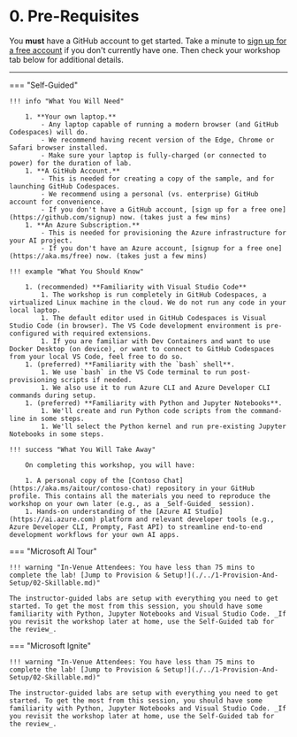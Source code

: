 # 0. Pre-Requisites

You **must** have a GitHub account to get started. Take a minute to [sign up for a free account](https://github.com/signup) if you don't currently have one. Then check your workshop tab below for additional details.

---

=== "Self-Guided"

    !!! info "What You Will Need"   

        1. **Your own laptop.**
            - Any laptop capable of running a modern browser (and GitHub Codespaces) will do.
            - We recommend having recent version of the Edge, Chrome or Safari browser installed.
            - Make sure your laptop is fully-charged (or connected to power) for the duration of lab.
        1. **A GitHub Account.**
            - This is needed for creating a copy of the sample, and for launching GitHub Codespaces.
            - We recommend using a personal (vs. enterprise) GitHub account for convenience.
            - If you don't have a GitHub account, [sign up for a free one](https://github.com/signup) now. (takes just a few mins)
        1. **An Azure Subscription.**
            - This is needed for provisioning the Azure infrastructure for your AI project.
            - If you don't have an Azure account, [signup for a free one](https://aka.ms/free) now. (takes just a few mins)

    !!! example "What You Should Know"   

        1. (recommended) **Familiarity with Visual Studio Code** 
            1. The workshop is run completely in GitHub Codespaces, a virtualized Linux machine in the cloud. We do not run any code in your local laptop.
            1. The default editor used in GitHub Codespaces is Visual Studio Code (in browser). The VS Code development environment is pre-configured with required extensions.
            1. If you are familiar with Dev Containers and want to use Docker Desktop (on device), or want to connect to GitHub Codespaces from your local VS Code, feel free to do so.
        1. (preferred) **Familiarity with the `bash` shell**.
            1. We use `bash` in the VS Code terminal to run post-provisioning scripts if needed.
            1. We also use it to run Azure CLI and Azure Developer CLI commands during setup. 
        1. (preferred) **Familiarity with Python and Jupyter Notebooks**.
            1. We'll create and run Python code scripts from the command-line in some steps.
            1. We'll select the Python kernel and run pre-existing Jupyter Notebooks in some steps.

    !!! success "What You Will Take Away"   

        On completing this workshop, you will have:
        
        1. A personal copy of the [Contoso Chat](https://aka.ms/aitour/contoso-chat) repository in your GitHub profile. This contains all the materials you need to reproduce the workshop on your own later (e.g., as a _Self-Guided_ session).
        1. Hands-on understanding of the [Azure AI Studio](https://ai.azure.com) platform and relevant developer tools (e.g., Azure Developer CLI, Prompty, Fast API) to streamline end-to-end development workflows for your own AI apps.
        
=== "Microsoft AI Tour"
    
    !!! warning "In-Venue Attendees: You have less than 75 mins to complete the lab! [Jump to Provision & Setup!](./../1-Provision-And-Setup/02-Skillable.md)"   

    The instructor-guided labs are setup with everything you need to get started. To get the most from this session, you should have some familiarity with Python, Jupyter Notebooks and Visual Studio Code. _If you revisit the workshop later at home, use the Self-Guided tab for the review_.

=== "Microsoft Ignite"
    
    !!! warning "In-Venue Attendees: You have less than 75 mins to complete the lab! [Jump to Provision & Setup!](./../1-Provision-And-Setup/02-Skillable.md)"   

    The instructor-guided labs are setup with everything you need to get started. To get the most from this session, you should have some familiarity with Python, Jupyter Notebooks and Visual Studio Code. _If you revisit the workshop later at home, use the Self-Guided tab for the review_.
